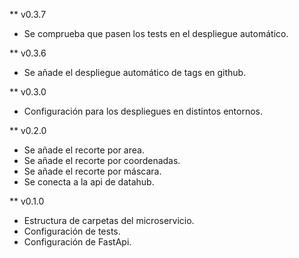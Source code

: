 ** v0.3.7

- Se comprueba que pasen los tests en el despliegue automático.

** v0.3.6

- Se añade el despliegue automático de tags en github.

** v0.3.0

- Configuración para los despliegues en distintos entornos.

** v0.2.0

- Se añade el recorte por area.
- Se añade el recorte por coordenadas.
- Se añade el recorte por máscara.
- Se conecta a la api de datahub.

** v0.1.0

- Estructura de carpetas del microservicio.
- Configuración de tests.
- Configuración de FastApi.